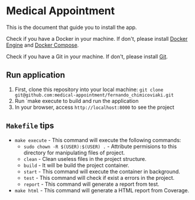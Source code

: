 # Medical Appointment
This is the document that guide you to install the app.

Check if you have a Docker in your machine. If don't, please install [Docker Engine](https://docs.docker.com/engine/installation/) and [Docker Compose](https://docs.docker.com/compose/install/).

Check if you have a Git in your machine. If don't, please install [Git](https://git-scm.com/downloads).

## Run application
1. First, clone this repository into your local machine:
`git clone git@github.com:medical-appointment/fernando_chimicoviaki.git`
2. Run `make execute to build and run the application
3. In your browser, access `http://localhost:8000` to see the project

## `Makefile` tips
* `make execute` - This command will execute the following commands:
	* `sudo chown -R $(USER):$(USER) .` - Attribute permisions to this directory for manipulating files of project.
	* `clean` - Clean useless files in the project structure.
	* `build` - It will be build the project container.
	* `start` - This command will execute the container in background.
	* `test` - This command will check if exist a errors in the project.
	* `report` - This command will generate a report from test.
* `make html` - This command will generate a HTML report from Coverage.
